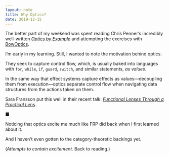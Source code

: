 ```yaml
---
layout: note
title: Why Optics?
date: 2019-12-15
---
```


The better part of my weekend was spent reading Chris Penner’s incredibly well-written _[Optics by Example](https://leanpub.com/optics-by-example)_ and attempting the exercises with [BowOptics](https://bow-swift.io/docs/optics/overview/).

I’m early in my learning. Still, I wanted to note the motivation behind optics.

They seek to capture control flow, which, is usually baked into languages with `for`, `while`, `if`, `guard`, `switch`, and similar statements, _as values_.

In the same way that effect systems capture effects as values—decoupling them from execution—optics separate control flow when navigating data structures from the actions taken on them.

Sara Fransson put this well in their recent talk: _[Functional Lenses Through a Practical Lens](https://youtu.be/sFzuu676pFs?t=232)_.

■

Noticing that optics excite me much like FRP did back when I first learned about it.

And I haven’t even gotten to the category-theoretic backings yet.

(_Attempts to contain excitement._ Back to reading.)
